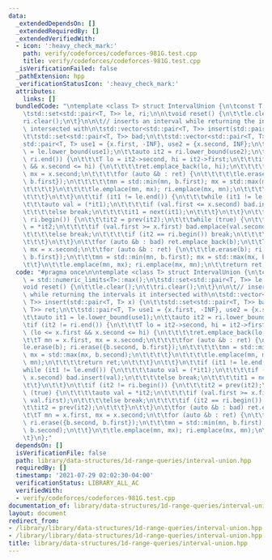 ```yaml
---
data:
  _extendedDependsOn: []
  _extendedRequiredBy: []
  _extendedVerifiedWith:
  - icon: ':heavy_check_mark:'
    path: verify/codeforces/codeforces-981G.test.cpp
    title: verify/codeforces/codeforces-981G.test.cpp
  _isVerificationFailed: false
  _pathExtension: hpp
  _verificationStatusIcon: ':heavy_check_mark:'
  attributes:
    links: []
  bundledCode: "\ntemplate <class T> struct IntervalUnion {\n\tconst T INF = std::numeric_limits<T>::max();\n\
    \tstd::set<std::pair<T, T>> le, ri;\n\n\tvoid reset() {\n\t\tle.clear();\n\t\t\
    ri.clear();\n\t}\n\n\t// inserts an interval while returning the intervals it\
    \ intersected with\n\tstd::vector<std::pair<T, T>> insert(std::pair<T, T> x) {\n\
    \t\tstd::set<std::pair<T, T>> bad;\n\t\tstd::vector<std::pair<T, T>> ret;\n\t\t\
    std::pair<T, T> use1 = {x.first, -INF}, use2 = {x.second, INF};\n\t\tauto it1\
    \ = le.lower_bound(use1);\n\t\tauto it2 = ri.lower_bound(use2);\n\t\tif (it2 !=\
    \ ri.end()) {\n\t\t\tT lo = it2->second, hi = it2->first;\n\t\t\tif (lo <= x.first\
    \ && x.second <= hi) {\n\t\t\t\tret.emplace_back(lo, hi);\n\t\t\t\tT mn = x.first,\
    \ mx = x.second;\n\t\t\t\tfor (auto &b : ret) {\n\t\t\t\t\tle.erase(b); ri.erase({b.second,\
    \ b.first});\n\t\t\t\t\tmn = std::min(mn, b.first); mx = std::max(mx, b.second);\n\
    \t\t\t\t}\n\t\t\t\tle.emplace(mn, mx); ri.emplace(mx, mn);\n\t\t\t\treturn ret;\n\
    \t\t\t}\n\t\t}\n\t\tif (it1 != le.end()) {\n\t\t\twhile (it1 != le.end()) {\n\t\
    \t\t\tauto val = (*it1);\n\t\t\t\tif (val.first <= x.second) bad.insert(val);\n\
    \t\t\t\telse break;\n\t\t\t\tit1 = next(it1);\n\t\t\t}\n\t\t}\n\t\tif (it2 !=\
    \ ri.begin()) {\n\t\t\tit2 = prev(it2);\n\t\t\twhile (true) {\n\t\t\t\tauto val\
    \ = *it2;\n\t\t\t\tif (val.first >= x.first) bad.emplace(val.second, val.first);\n\
    \t\t\t\telse break;\n\t\t\t\tif (it2 == ri.begin()) break;\n\t\t\t\tit2 = prev(it2);\n\
    \t\t\t}\n\t\t}\n\t\tfor (auto &b : bad) ret.emplace_back(b);\n\t\tT mn = x.first,\
    \ mx = x.second;\n\t\tfor (auto &b : ret) {\n\t\t\tle.erase(b); ri.erase({b.second,\
    \ b.first});\n\t\t\tmn = std::min(mn, b.first); mx = std::max(mx, b.second);\n\
    \t\t}\n\t\tle.emplace(mn, mx); ri.emplace(mx, mn);\n\t\treturn ret;\n\t}\n};\n"
  code: "#pragma once\n\ntemplate <class T> struct IntervalUnion {\n\tconst T INF\
    \ = std::numeric_limits<T>::max();\n\tstd::set<std::pair<T, T>> le, ri;\n\n\t\
    void reset() {\n\t\tle.clear();\n\t\tri.clear();\n\t}\n\n\t// inserts an interval\
    \ while returning the intervals it intersected with\n\tstd::vector<std::pair<T,\
    \ T>> insert(std::pair<T, T> x) {\n\t\tstd::set<std::pair<T, T>> bad;\n\t\tstd::vector<std::pair<T,\
    \ T>> ret;\n\t\tstd::pair<T, T> use1 = {x.first, -INF}, use2 = {x.second, INF};\n\
    \t\tauto it1 = le.lower_bound(use1);\n\t\tauto it2 = ri.lower_bound(use2);\n\t\
    \tif (it2 != ri.end()) {\n\t\t\tT lo = it2->second, hi = it2->first;\n\t\t\tif\
    \ (lo <= x.first && x.second <= hi) {\n\t\t\t\tret.emplace_back(lo, hi);\n\t\t\
    \t\tT mn = x.first, mx = x.second;\n\t\t\t\tfor (auto &b : ret) {\n\t\t\t\t\t\
    le.erase(b); ri.erase({b.second, b.first});\n\t\t\t\t\tmn = std::min(mn, b.first);\
    \ mx = std::max(mx, b.second);\n\t\t\t\t}\n\t\t\t\tle.emplace(mn, mx); ri.emplace(mx,\
    \ mn);\n\t\t\t\treturn ret;\n\t\t\t}\n\t\t}\n\t\tif (it1 != le.end()) {\n\t\t\t\
    while (it1 != le.end()) {\n\t\t\t\tauto val = (*it1);\n\t\t\t\tif (val.first <=\
    \ x.second) bad.insert(val);\n\t\t\t\telse break;\n\t\t\t\tit1 = next(it1);\n\t\
    \t\t}\n\t\t}\n\t\tif (it2 != ri.begin()) {\n\t\t\tit2 = prev(it2);\n\t\t\twhile\
    \ (true) {\n\t\t\t\tauto val = *it2;\n\t\t\t\tif (val.first >= x.first) bad.emplace(val.second,\
    \ val.first);\n\t\t\t\telse break;\n\t\t\t\tif (it2 == ri.begin()) break;\n\t\t\
    \t\tit2 = prev(it2);\n\t\t\t}\n\t\t}\n\t\tfor (auto &b : bad) ret.emplace_back(b);\n\
    \t\tT mn = x.first, mx = x.second;\n\t\tfor (auto &b : ret) {\n\t\t\tle.erase(b);\
    \ ri.erase({b.second, b.first});\n\t\t\tmn = std::min(mn, b.first); mx = std::max(mx,\
    \ b.second);\n\t\t}\n\t\tle.emplace(mn, mx); ri.emplace(mx, mn);\n\t\treturn ret;\n\
    \t}\n};"
  dependsOn: []
  isVerificationFile: false
  path: library/data-structures/1d-range-queries/interval-union.hpp
  requiredBy: []
  timestamp: '2021-07-29 02:02:30-04:00'
  verificationStatus: LIBRARY_ALL_AC
  verifiedWith:
  - verify/codeforces/codeforces-981G.test.cpp
documentation_of: library/data-structures/1d-range-queries/interval-union.hpp
layout: document
redirect_from:
- /library/library/data-structures/1d-range-queries/interval-union.hpp
- /library/library/data-structures/1d-range-queries/interval-union.hpp.html
title: library/data-structures/1d-range-queries/interval-union.hpp
---
```

